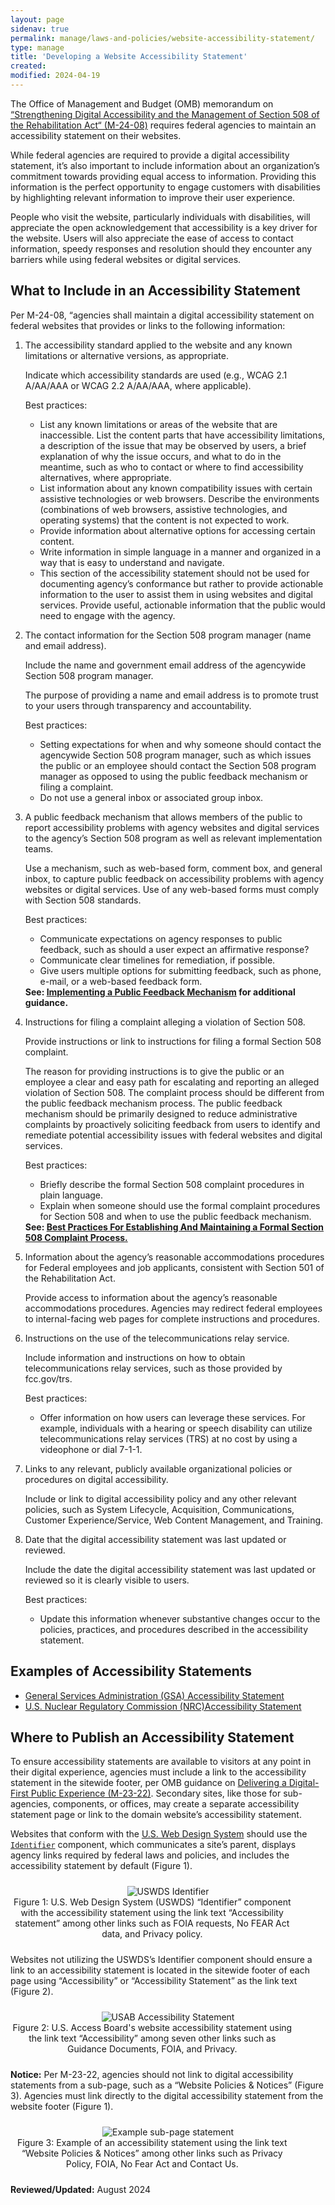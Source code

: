 ```yaml
---
layout: page
sidenav: true
permalink: manage/laws-and-policies/website-accessibility-statement/
type: manage
title: 'Developing a Website Accessibility Statement'
created: 
modified: 2024-04-19
---
```


The Office of Management and Budget (OMB) memorandum on [“Strengthening Digital Accessibility and the Management of Section 508 of the Rehabilitation Act“ (M-24-08)][1] requires federal agencies to maintain an accessibility statement on their websites.

While federal agencies are required to provide a digital accessibility statement, it’s also important to include information about an organization’s commitment towards providing equal access to information.  Providing this information is the perfect opportunity to engage customers with disabilities by highlighting relevant information to improve their user experience.

People who visit the website, particularly individuals with disabilities, will appreciate the open acknowledgement that accessibility is a key driver for the website. Users will also appreciate the ease of access to contact information, speedy responses and resolution should they encounter any barriers while using federal websites or digital services.

## What to Include in an Accessibility Statement
Per M-24-08, “agencies shall maintain a digital accessibility statement on federal websites that provides or links to the following information:

<ol>
  <li class="margin-bottom-105">The accessibility standard applied to the website and any known limitations or alternative versions, as appropriate.
    <div class="border-base radius-lg border-1px padding-1 bg-primary-lighter" style="margin-top: 1.0em;">
      <p>Indicate which accessibility standards are used (e.g., WCAG 2.1 A/AA/AAA or WCAG 2.2 A/AA/AAA, where applicable).</p>
      <p>Best practices:<br> 
        <ul>
          <li class="margin-bottom-1">List any known limitations or areas of the website that are inaccessible. List the content parts that have accessibility limitations, a description of the issue that may be observed by users, a brief explanation of why the issue occurs, and what to do in the meantime, such as who to contact or where to find accessibility alternatives, where appropriate.</li>
          <li class="margin-bottom-1">List information about any known compatibility issues with certain assistive technologies or web browsers. Describe the environments (combinations of web browsers, assistive technologies, and operating systems) that the content is not expected to work.</li> 
          <li class="margin-bottom-1">Provide information about alternative options for accessing certain content.</li>
          <li class="margin-bottom-1">Write information in simple language in a manner and organized in a way that is easy to understand and navigate.</li>
          <li class="margin-bottom-1">This section of the accessibility statement should not be used for documenting agency’s conformance but rather to provide actionable information to the user to assist them in using websites and digital services. Provide useful, actionable information that the public would need to engage with the agency.</li>
        </ul>
      </p>
    </div>
  </li>

  <li class="margin-bottom-105">The contact information for the Section 508 program manager (name and email address).
    <div class="border-base radius-lg border-1px padding-1 bg-primary-lighter" style="margin-top: 1.0em;">
      <p>Include the name and government email address of the agencywide Section 508 program manager.</p>
      <p>The purpose of providing a name and email address is to promote trust to your users through transparency and accountability.</p>
      <p>Best practices:<br> 
        <ul>
          <li class="margin-bottom-1">Setting expectations for when and why someone should contact the agencywide Section 508 program manager, such as which issues the public or an employee should contact the Section 508 program manager as opposed to using the public feedback mechanism or filing a complaint.</li>
          <li class="margin-bottom-1">Do not use a general inbox or associated group inbox.</li>
        </ul>
      </p>
    </div>
  </li>

  <li class="margin-bottom-105">A public feedback mechanism that allows members of the public to report accessibility problems with agency websites and digital services to the agency’s Section 508 program as well as relevant implementation teams.
    <div class="border-base radius-lg border-1px padding-1 bg-primary-lighter" style="margin-top: 1.0em;">
      <p>Use a mechanism, such as web-based form, comment box, and general inbox, to capture public feedback on accessibility problems with agency websites or digital services.  Use of any web-based forms must comply with Section 508 standards.</p>
      <p>Best practices:<br> 
        <ul>
          <li class="margin-bottom-1">Communicate expectations on agency responses to public feedback, such as should a user expect an affirmative response?</li>
          <li class="margin-bottom-1">Communicate clear timelines for remediation, if possible.</li>
          <li class="margin-bottom-1">Give users multiple options for submitting feedback, such as phone, e-mail, or a web-based feedback form.</li>
        </ul>
      <strong>See: <a href="{{site.baseurl}}/manage/laws-and-policies/implementing-public-feedback-mechanism/">Implementing a Public Feedback Mechanism</a> for additional guidance.</strong>
      </p>
    </div>
  </li>

  <li class="margin-bottom-105">Instructions for filing a complaint alleging a violation of Section 508.
    <div class="border-base radius-lg border-1px padding-1 bg-primary-lighter" style="margin-top: 1.0em;">
      <p>Provide instructions or link to instructions for filing a formal Section 508 complaint.</p>
      <p>The reason for providing instructions is to give the public or an employee a clear and easy path for escalating and reporting an alleged violation of Section 508. The complaint process should be different from the public feedback mechanism process. The public feedback mechanism should be primarily designed to reduce administrative complaints by proactively soliciting feedback from users to identify and remediate potential accessibility issues with federal websites and digital services.</p>
      <p>Best practices:<br> 
        <ul>
          <li class="margin-bottom-1">Briefly describe the formal Section 508 complaint procedures in plain language.</li>
          <li class="margin-bottom-1">Explain when someone should use the formal complaint procedures for Section 508 and when to use the public feedback mechanism. </li>
        </ul>
        <strong>See: <a href="{{site.baseurl}}manage/laws-and-policies/Section-508-complaints-best-practices">Best Practices For Establishing And Maintaining a Formal Section 508 Complaint Process.</a></strong>
      </p>
    </div>
  </li>

  <li class="margin-bottom-105">Information about the agency’s reasonable accommodations procedures for Federal employees and job applicants, consistent with Section 501 of the Rehabilitation Act.
    <div class="border-base radius-lg border-1px padding-1 bg-primary-lighter" style="margin-top: 1.0em;">
      <p>Provide access to information about the agency’s reasonable accommodations procedures.  Agencies may redirect federal employees to internal-facing web pages for complete instructions and procedures.</p>
    </div>
  </li>

  <li class="margin-bottom-105">Instructions on the use of the telecommunications relay service.
    <div class="border-base radius-lg border-1px padding-1 bg-primary-lighter" style="margin-top: 1.0em;">
      <p>Include information and instructions on how to obtain telecommunications relay services, such as those provided by fcc.gov/trs.</p>
      <p>Best practices:<br> 
        <ul>
          <li class="margin-bottom-1">Offer information on how users can leverage these services. For example, individuals with a hearing or  speech disability can utilize telecommunications relay services (TRS) at no cost by using a videophone or dial 7-1-1.</li>
        </ul>
      </p>
    </div>
  </li>

  <li class="margin-bottom-105">Links to any relevant, publicly available organizational policies or procedures on digital accessibility.
    <div class="border-base radius-lg border-1px padding-1 bg-primary-lighter" style="margin-top: 1.0em;">
      <p>Include or link to digital accessibility policy and any other relevant policies, such as System Lifecycle, Acquisition, Communications, Customer Experience/Service, Web Content Management, and Training.</p>
    </div>
  </li>

  <li class="margin-bottom-105">Date that the digital accessibility statement was last updated or reviewed.
    <div class="border-base radius-lg border-1px padding-1 bg-primary-lighter" style="margin-top: 1.0em;">
      <p>Include the date the digital accessibility statement was last updated or reviewed so it is clearly visible to users.</p>
      <p>Best practices:<br> 
        <ul>
          <li class="margin-bottom-1">Update this information whenever substantive changes occur to the policies, practices, and procedures described in the accessibility statement.</li>
        </ul>
      </p>
    </div>
  </li>
</ol>

## Examples of Accessibility Statements

* <a href="https://www.gsa.gov/website-information/accessibility-statement" target="_blank" class="usa-link--external">General Services Administration (GSA) Accessibility Statement</a>
* <a href="https://www.nrc.gov/site-help/access.html" target="_blank" class="usa-link--external">U.S. Nuclear Regulatory Commission (NRC)Accessibility Statement</a>

## Where to Publish an Accessibility Statement

To ensure accessibility statements are available to visitors at any point in their digital experience, agencies must include a link to the accessibility statement in the sitewide footer, per OMB guidance on [Delivering a Digital-First Public Experience (M-23-22)](https://www.whitehouse.gov/omb/management/ofcio/delivering-a-digital-first-public-experience/). Secondary sites, like those for sub-agencies, components, or offices, may create a separate accessibility statement page or link to the domain website’s accessibility statement.

Websites that conform with the [U.S. Web Design System](https://designsystem.digital.gov) should use the [`Identifier`](https://designsystem.digital.gov/components/identifier/) component, which communicates a site’s parent, displays agency links required by federal laws and policies, and includes the accessibility statement by default (Figure 1).

<div class="tablet:grid-col" style="margin: auto; max-width: 100%; text-align: center; padding: 10px 0px">
  <div class="margin-top-1"><img src="https://assets.section508.gov/files/images/policy-web-statement-uswds.png" alt="USWDS Identifier" aria-describedby="uswds-statement" class="border-2px border-base-light shadow-2 padding-1"></div>
  <div class="font-mono-3xs margin-x-auto auto" style="max-width: 90%; text-align: center;"><span id="uswds-statement">Figure 1: U.S. Web Design System (USWDS) “Identifier” component with the accessibility statement using the link text “Accessibility statement” among other links such as FOIA requests, No FEAR Act data, and Privacy policy.</span></div>
</div>

Websites not utilizing the USWDS’s Identifier component should ensure a link to an accessibility statement is located in the sitewide footer of each page using “Accessibility” or “Accessibility Statement” as the link text (Figure 2).

<div class="tablet:grid-col" style="margin: auto; max-width: 100%; text-align: center; padding: 10px 0px">
  <div class="margin-top-1"><img src="https://assets.section508.gov/files/images/policy-web-statement-usab.png" alt="USAB Accessibility Statement" aria-describedby="usab-statement" class="border-2px border-base-light shadow-2 padding-1"></div>
  <div class="font-mono-3xs margin-x-auto auto" style="max-width: 90%; text-align: center;"><span id="usab-statement">Figure 2: U.S. Access Board's website accessibility statement using the link text “Accessibility” among seven other links such as Guidance Documents, FOIA, and Privacy.</span></div>
</div>

<strong>Notice:</strong> Per M-23-22, agencies should not link to digital accessibility statements from a sub-page, such as a “Website Policies & Notices” (Figure 3). Agencies must link directly to the digital accessibility statement from the website footer (Figure 1).

<div class="tablet:grid-col" style="margin: auto; max-width: 100%; text-align: center; padding: 10px 0px">
  <div class="margin-top-1"><img src="https://assets.section508.gov/files/images/policy-web-statement-figure-3.png" alt="Example sub-page statement" aria-describedby="figure-3-statement" class="border-2px border-base-light shadow-2 padding-1"></div>
  <div class="font-mono-3xs margin-x-auto auto" style="max-width: 90%; text-align: center;"><span id="figure-3-statement">Figure 3: Example of an accessibility statement using the link text “Website Policies & Notices” among other links such as Privacy Policy, FOIA, No Fear Act and Contact Us.</span></div>
</div>

**Reviewed/Updated:** August 2024

[1]: https://www.whitehouse.gov/omb/management/ofcio/m-24-08-strengthening-digital-accessibility-and-the-management-of-section-508-of-the-rehabilitation-act/